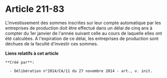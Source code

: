 # Article 211-83

L'investissement des sommes inscrites sur leur compte automatique par les entreprises de production doit être effectué dans
un délai de cinq ans à compter du 1er janvier de l'année suivant celle au cours de laquelle elles ont été calculées. A
l'expiration de ce délai, les entreprises de production sont déchues de la faculté d'investir ces sommes.

**Liens relatifs à cet article**

	**Créé par**:

	  - Délibération n°2014/CA/11 du 27 novembre 2014 - art., v. init.
